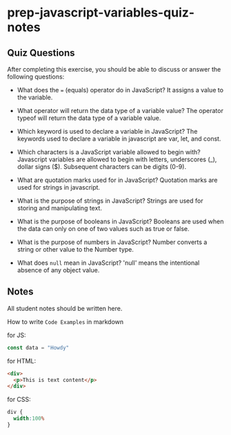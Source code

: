 # prep-javascript-variables-quiz-notes

## Quiz Questions

After completing this exercise, you should be able to discuss or answer the following questions:

- What does the `=` (equals) operator do in JavaScript?
It assigns a value to the variable.

- What operator will return the data type of a variable value?
The operator typeof will return the data type of a variable value.

- Which keyword is used to declare a variable in JavaScript?
The keywords used to declare a variable in javascript are var, let, and const.

- Which characters is a JavaScript variable allowed to begin with?
Javascript variables are allowed to begin with letters, underscores (_), dollar signs ($). Subsequent characters can be digits (0-9).

- What are quotation marks used for in JavaScript?
Quotation marks are used for strings in javascript.

- What is the purpose of strings in JavaScript?
Strings are used for storing and manipulating text.

- What is the purpose of booleans in JavaScript?
Booleans are used when the data can only on one of two values such as true or false.

- What is the purpose of numbers in JavaScript?
Number converts a string or other value to the Number type.

- What does `null` mean in JavaScript?
'null' means the intentional absence of any object value.
## Notes

All student notes should be written here.


How to write `Code Examples` in markdown

for JS:
```javascript
const data = "Howdy"
```

for HTML:
```html
<div>
  <p>This is text content</p>
</div>
```

for CSS:
```css
div {
  width:100%
}
```
